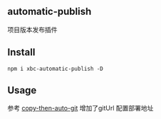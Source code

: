 ## automatic-publish

项目版本发布插件

## Install

```
npm i xbc-automatic-publish -D
```

## Usage

参考 [copy-then-auto-git](https://github.com/xuwenqing2014/copy-then-auto-git) 增加了gitUrl 配置部署地址
